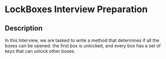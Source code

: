 # LockBoxes Interview Preparation

## Description
In this Interview, we are tasked to write a method that determines if all the boxes can be opened.
the first box is unlocked, and every box has a set of keys that can unlock other boxes.
